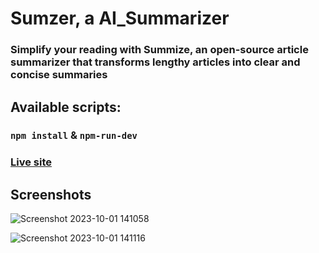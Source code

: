 # Sumzer, a AI_Summarizer

### Simplify your reading with Summize, an open-source article summarizer that transforms lengthy articles into clear and concise summaries

## Available scripts:
### `npm install` & `npm-run-dev`

### [Live site](https://sumzer.netlify.app) 

## Screenshots

 ![Screenshot 2023-10-01 141058](https://github.com/amanr-dev/AI_Summerizer/assets/124811276/817c7bdb-f81e-455e-b28f-fe41f851a224)

![Screenshot 2023-10-01 141116](https://github.com/amanr-dev/AI_Summerizer/assets/124811276/1d00879b-636a-4967-8738-759493401c1c)
